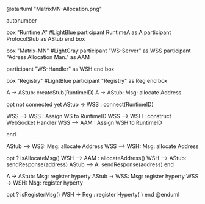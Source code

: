 

@startuml "MatrixMN-Allocation.png"

autonumber

box "Runtime A" #LightBlue
  participant RuntimeA as A
  participant ProtocolStub as AStub
end box

box "Matrix-MN" #LightGray
  participant "WS-Server" as WSS
  participant "Adress Allocation Man." as AAM

  participant "WS-Handler" as WSH
end box

box "Registry" #LightBlue
  participant "Registry" as Reg
end box

A -> AStub: createStub(RuntimeID)
A -> AStub: Msg: allocate Address

opt not connected yet
  AStub -> WSS : connect(RuntimeID)

  WSS --> WSS : Assign WS to RuntimeID
  WSS --> WSH : construct WebSocket Handler
  WSS --> AAM : Assign WSH to RuntimeID

end

  AStub --> WSS: Msg: allocate Address
  WSS --> WSH: Msg: allocate Address

opt ? isAllocateMsg()
  WSH --> AAM : allocateAddress()
  WSH --> AStub: sendResponse(address)
  AStub --> A: sendResponse(address)
end

A -> AStub: Msg: register hyperty
AStub -> WSS: Msg: register hyperty
WSS -> WSH: Msg: register hyperty

opt ? isRegisterMsg()
  WSH -> Reg : register Hyperty( )
end
@enduml
